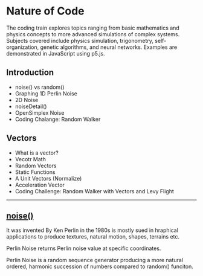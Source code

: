 # Nature of Code
The coding train explores topics ranging from basic mathematics and physics concepts to more advanced simulations of complex systems. Subjects covered include physics simulation, trigonometry, self-organization, genetic algorithms, and neural networks. Examples are demonstrated in JavaScript using p5.js.

## Introduction

* noise() vs random()
* Graphing 1D Perlin Noise
* 2D Noise
* noiseDetail()
* OpenSimplex Noise
* Coding Chalange: Random Walker

## Vectors

* What is a vector?
* Vecotr Math
* Random Vectors
* Static Functions
* A Unit Vectors (Normalize)
* Acceleration Vector
* Coding Challenge: Random Walker with Vectors and Levy Flight

---
## [noise()](https://p5js.org/reference/#/p5/noise)

It was invented By Ken Perlin in the 1980s is mostly sued in hraphical applications to produce textures, natural motion, shapes, terrains etc.

Perlin Noise returns Perlin noise value at specific coordinates.

Perlin Noise is a random sequence generator producing a more natural ordered, harmonic succession of numbers compared to random() funciton. 
